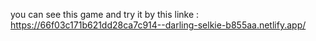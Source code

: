 you can see this game and try it by this linke :
https://66f03c171b621dd28ca7c914--darling-selkie-b855aa.netlify.app/
